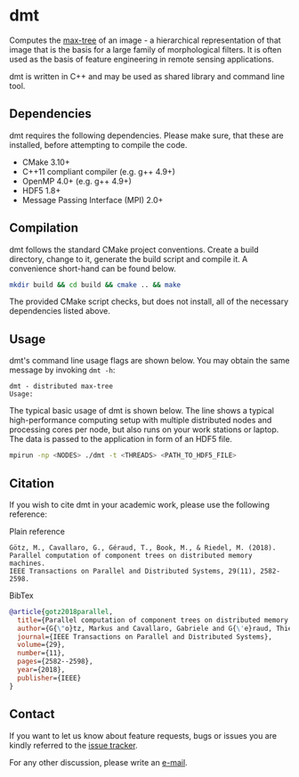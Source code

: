 # dmt

Computes the [max-tree](https://scikit-image.org/docs/dev/auto_examples/developers/plot_max_tree.html) of an image - a hierarchical representation of that image that is the basis for a large family of morphological filters. It is often used as the basis of feature engineering in remote sensing applications.

dmt is written in C++ and may be used as shared library and command line tool.  

## Dependencies

dmt requires the following dependencies. Please make sure, that these are installed, before attempting to compile the code.

* CMake 3.10+
* C++11 compliant compiler (e.g. g++ 4.9+)
* OpenMP 4.0+ (e.g. g++ 4.9+)
* HDF5 1.8+
* Message Passing Interface (MPI) 2.0+

## Compilation

dmt follows the standard CMake project conventions. Create a build directory, change to it, generate the build script and compile it. A convenience short-hand can be found below.

``` bash
mkdir build && cd build && cmake .. && make
```

The provided CMake script checks, but does not install, all of the necessary dependencies listed above.

## Usage

dmt's command line usage flags are shown below. You may obtain the same message by invoking `dmt -h`:

```
dmt - distributed max-tree
Usage:
```

The typical basic usage of dmt is shown below. The line shows a typical high-performance computing setup with multiple distributed nodes and processing cores per node, but also runs on your work stations or laptop. The data is passed to the application in form of an HDF5 file. 

``` bash
mpirun -np <NODES> ./dmt -t <THREADS> <PATH_TO_HDF5_FILE>
```

## Citation

If you wish to cite dmt in your academic work, please use the following reference:

Plain reference
```
Götz, M., Cavallaro, G., Géraud, T., Book, M., & Riedel, M. (2018). 
Parallel computation of component trees on distributed memory machines. 
IEEE Transactions on Parallel and Distributed Systems, 29(11), 2582-2598.
```

BibTex
``` bibtex
@article{gotz2018parallel,
  title={Parallel computation of component trees on distributed memory machines},
  author={G{\"o}tz, Markus and Cavallaro, Gabriele and G{\'e}raud, Thierry and Book, Matthias and Riedel, Morris},
  journal={IEEE Transactions on Parallel and Distributed Systems},
  volume={29},
  number={11},
  pages={2582--2598},
  year={2018},
  publisher={IEEE}
}
```

## Contact

If you want to let us know about feature requests, bugs or issues you are kindly referred to the [issue tracker](https://github.com/Markus-Goetz/dmt/issues).

For any other discussion, please write an [e-mail](mailto:markus.goetz@kit.edu).

